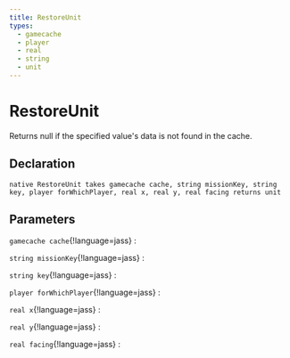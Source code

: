 ```yaml
---
title: RestoreUnit
types:
  - gamecache
  - player
  - real
  - string
  - unit
---
```


# RestoreUnit
Returns null if the specified value's data is not found in the cache.

## Declaration

```jass
native RestoreUnit takes gamecache cache, string missionKey, string key, player forWhichPlayer, real x, real y, real facing returns unit
```

## Parameters
`gamecache cache`{!language=jass}
: 

`string missionKey`{!language=jass}
: 

`string key`{!language=jass}
: 

`player forWhichPlayer`{!language=jass}
: 

`real x`{!language=jass}
: 

`real y`{!language=jass}
: 

`real facing`{!language=jass}
: 
